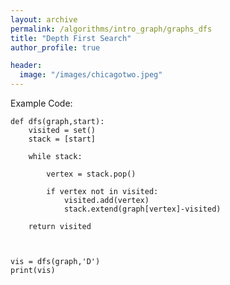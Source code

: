 ```yaml
---
layout: archive
permalink: /algorithms/intro_graph/graphs_dfs
title: "Depth First Search"
author_profile: true

header:
  image: "/images/chicagotwo.jpeg"
---
```




Example Code:


    def dfs(graph,start):
        visited = set()
        stack = [start]
        
        while stack:
            
            vertex = stack.pop()
            
            if vertex not in visited:
                visited.add(vertex) 
                stack.extend(graph[vertex]-visited)
                
        return visited



    vis = dfs(graph,'D')
    print(vis)


